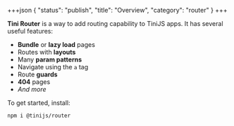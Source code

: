 +++json
{
  "status": "publish",
  "title": "Overview",
  "category": "router"
}
+++

**Tini Router** is a way to add routing capability to TiniJS apps. It has several useful features:

- **Bundle** or **lazy load** pages
- Routes with **layouts**
- Many **param patterns**
- Navigate using the `a` tag
- Route **guards**
- **404** pages
- _And more_


To get started, install:

```bash
npm i @tinijs/router
```
